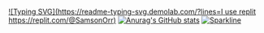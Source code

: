 [![Typing SVG](https://readme-typing-svg.demolab.com/?lines=I use replit https://replit.com/@SamsonOrr)](https://git.io/typing-svg)
[![Anurag's GitHub stats](https://github-readme-stats.vercel.app/api?username=xX171129Xx)](https://github.com/anuraghazra/github-readme-stats)
[![Sparkline](https://stars.medv.io/xX171129Xx/xX171129Xx.svg)](https://stars.medv.io/xX171129Xx/xX171129Xx)
<!---
xX171129Xx/xX171129Xx is a ✨ special ✨ repository because its `README.md` (this file) appears on your GitHub profile.
You can click the Preview link to take a look at your changes.
--->
